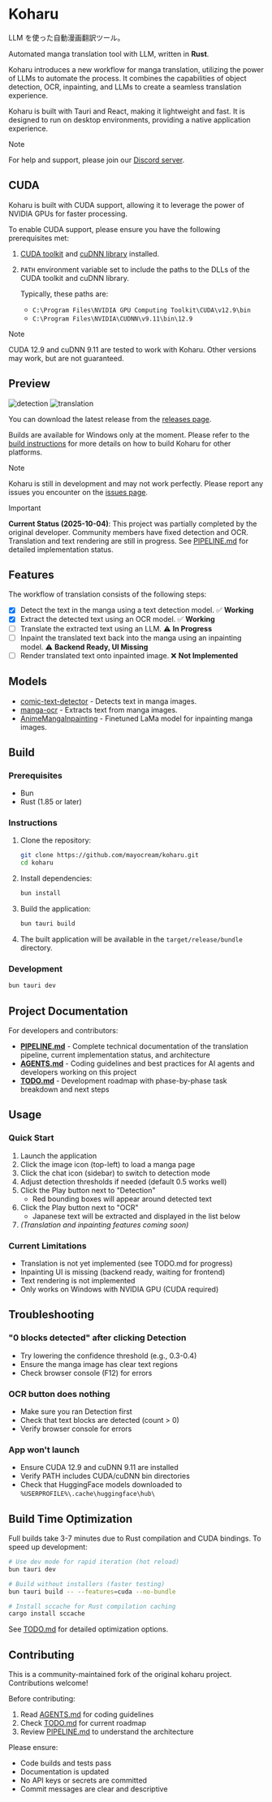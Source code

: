 # Koharu

LLM を使った自動漫画翻訳ツール。

Automated manga translation tool with LLM, written in **Rust**.

Koharu introduces a new workflow for manga translation, utilizing the power of LLMs to automate the process. It combines the capabilities of object detection, OCR, inpainting, and LLMs to create a seamless translation experience.

Koharu is built with Tauri and React, making it lightweight and fast. It is designed to run on desktop environments, providing a native application experience.

> [!NOTE]
> For help and support, please join our [Discord server](https://discord.gg/mHvHkxGnUY).

## CUDA

Koharu is built with CUDA support, allowing it to leverage the power of NVIDIA GPUs for faster processing.

To enable CUDA support, please ensure you have the following prerequisites met:

1. [CUDA toolkit](https://developer.nvidia.com/cuda-toolkit) and [cuDNN library](https://developer.nvidia.com/cudnn) installed.
1. `PATH` environment variable set to include the paths to the DLLs of the CUDA toolkit and cuDNN library.

    Typically, these paths are:

    - `C:\Program Files\NVIDIA GPU Computing Toolkit\CUDA\v12.9\bin`
    - `C:\Program Files\NVIDIA\CUDNN\v9.11\bin\12.9`

> [!NOTE]
> CUDA 12.9 and cuDNN 9.11 are tested to work with Koharu. Other versions may work, but are not guaranteed.

## Preview

![detection](./docs/images/koharu-demo-1.png)
![translation](./docs/images/koharu-demo-2.png)

You can download the latest release from the [releases page](https://github.com/mayocream/koharu/releases/latest).

Builds are available for Windows only at the moment. Please refer to the [build instructions](#build) for more details on how to build Koharu for other platforms.

> [!NOTE]
> Koharu is still in development and may not work perfectly. Please report any issues you encounter on the [issues page](https://github.com/mayocream/koharu/issues).

> [!IMPORTANT]
> **Current Status (2025-10-04)**: This project was partially completed by the original developer. Community members have fixed detection and OCR. Translation and text rendering are still in progress. See [PIPELINE.md](./PIPELINE.md) for detailed implementation status.

## Features

The workflow of translation consists of the following steps:

- [x] Detect the text in the manga using a text detection model. ✅ **Working**
- [x] Extract the detected text using an OCR model. ✅ **Working**
- [ ] Translate the extracted text using an LLM. ⚠️ **In Progress**
- [ ] Inpaint the translated text back into the manga using an inpainting model. ⚠️ **Backend Ready, UI Missing**
- [ ] Render translated text onto inpainted image. ❌ **Not Implemented**

## Models

- [comic-text-detector](https://github.com/dmMaze/comic-text-detector) - Detects text in manga images.
- [manga-ocr](https://github.com/kha-white/manga-ocr) - Extracts text from manga images.
- [AnimeMangaInpainting](https://huggingface.co/dreMaz/AnimeMangaInpainting) - Finetuned LaMa model for inpainting manga images.

## Build

### Prerequisites

- Bun
- Rust (1.85 or later)

### Instructions

1. Clone the repository:

   ```bash
   git clone https://github.com/mayocream/koharu.git
   cd koharu
   ```

1. Install dependencies:

   ```bash
   bun install
   ```

1. Build the application:

   ```bash
   bun tauri build
   ```

1. The built application will be available in the `target/release/bundle` directory.

### Development

```bash
bun tauri dev
```

## Project Documentation

For developers and contributors:

- **[PIPELINE.md](./PIPELINE.md)** - Complete technical documentation of the translation pipeline, current implementation status, and architecture
- **[AGENTS.md](./AGENTS.md)** - Coding guidelines and best practices for AI agents and developers working on this project
- **[TODO.md](./TODO.md)** - Development roadmap with phase-by-phase task breakdown and next steps

## Usage

### Quick Start

1. Launch the application
2. Click the image icon (top-left) to load a manga page
3. Click the chat icon (sidebar) to switch to detection mode
4. Adjust detection thresholds if needed (default 0.5 works well)
5. Click the Play button next to "Detection"
   - Red bounding boxes will appear around detected text
6. Click the Play button next to "OCR"
   - Japanese text will be extracted and displayed in the list below
7. *(Translation and inpainting features coming soon)*

### Current Limitations

- Translation is not yet implemented (see TODO.md for progress)
- Inpainting UI is missing (backend ready, waiting for frontend)
- Text rendering is not implemented
- Only works on Windows with NVIDIA GPU (CUDA required)

## Troubleshooting

### "0 blocks detected" after clicking Detection

- Try lowering the confidence threshold (e.g., 0.3-0.4)
- Ensure the manga image has clear text regions
- Check browser console (F12) for errors

### OCR button does nothing

- Make sure you ran Detection first
- Check that text blocks are detected (count > 0)
- Verify browser console for errors

### App won't launch

- Ensure CUDA 12.9 and cuDNN 9.11 are installed
- Verify PATH includes CUDA/cuDNN bin directories
- Check that HuggingFace models downloaded to `%USERPROFILE%\.cache\huggingface\hub\`

## Build Time Optimization

Full builds take 3-7 minutes due to Rust compilation and CUDA bindings. To speed up development:

```bash
# Use dev mode for rapid iteration (hot reload)
bun tauri dev

# Build without installers (faster testing)
bun tauri build -- --features=cuda --no-bundle

# Install sccache for Rust compilation caching
cargo install sccache
```

See [TODO.md](./TODO.md#build-time-optimization-notes) for detailed optimization options.

## Contributing

This is a community-maintained fork of the original koharu project. Contributions welcome!

Before contributing:
1. Read [AGENTS.md](./AGENTS.md) for coding guidelines
2. Check [TODO.md](./TODO.md) for current roadmap
3. Review [PIPELINE.md](./PIPELINE.md) to understand the architecture

Please ensure:
- Code builds and tests pass
- Documentation is updated
- No API keys or secrets are committed
- Commit messages are clear and descriptive
